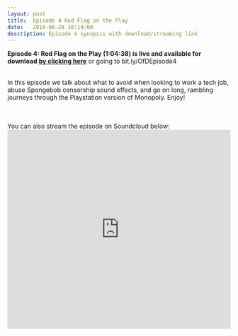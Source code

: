 ```yaml
---
layout: post
title:  Episode 4 Red Flag on the Play
date:   2016-06-28 16:14:00
description: Episode 4 synopsis with download/streaming link
---
```

<strong>Episode 4: Red Flag on the Play (1:04:38) is live and available for download <a href="https://bit.ly/OfDEpisode4"> by clicking here</a></strong> or going to bit.ly/OfDEpisode4
<br>
<br>
<p>In this episode we talk about what to avoid when looking to work a tech job, abuse Spongebob censorship sound effects, and go on long, rambling journeys through the Playstation version of Monopoly. Enjoy!
</p>
<br><br>
You can also stream the episode on Soundcloud below:
<iframe width="100%" height="450" scrolling="no" frameborder="no" src="https://w.soundcloud.com/player/?url=https%3A//api.soundcloud.com/tracks/271286299&amp;auto_play=false&amp;hide_related=false&amp;show_comments=true&amp;show_user=true&amp;show_reposts=false&amp;visual=true"></iframe>
